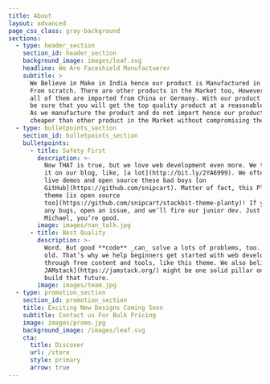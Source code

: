 ```yaml
---
title: About
layout: advanced
page_css_class: gray-background
sections:
  - type: header_section
    section_id: header_section
    background_image: images/leaf.svg
    headline: We Are Faceshield Manufactuerer
    subtitle: >
      We Believe in Make in India hence our product is Manufactured in India
      From scratch. There are other products in the Market too, However most or
      all of them are imported from China or Germany. With our product you can
      be sure that you will get the top quality product at a reasonable price.
      As we manufacture the product and do not import hence our product is
      cheaper than other product in the Market without compromising the Quality.
  - type: bulletpoints_section
    section_id: bulletpoints_section
    bulletpoints:
      - title: Safety First
        description: >-
          Now THAT is true, but we love web development even more. We talk about
          it on our blog, like, [a lot](http://bit.ly/2YA6999). We often craft
          live demos and open source these bad boys [on
          GitHub](https://github.com/snipcart). Matter of fact, this Planty
          theme [is open source
          too](https://github.com/snipcart/stackbit-theme-planty)! If you spot
          any bugs, open an issue, and we’ll fire our junior dev. Just kidding
          Michael, you’re good.
        image: images/nan_talk.jpg
      - title: Best Quality
        description: >-
          Word. But good **code** _can_ solve a lots of problems, too. New _and_
          old. That’s why we help beginners get started with web development
          through free content and tools, like this theme. We also believe [the
          JAMstack](https://jamstack.org/) might be one solid pillar on which we
          build that future.
        image: images/team.jpg
  - type: promotion_section
    section_id: promotion_section
    title: Exciting New Designs Coming Soon
    subtitle: Contact us For Bulk Pricing
    image: images/promo.jpg
    background_image: /images/leaf.svg
    cta:
      title: Discover
      url: /store
      style: primary
      arrow: true
---
```

